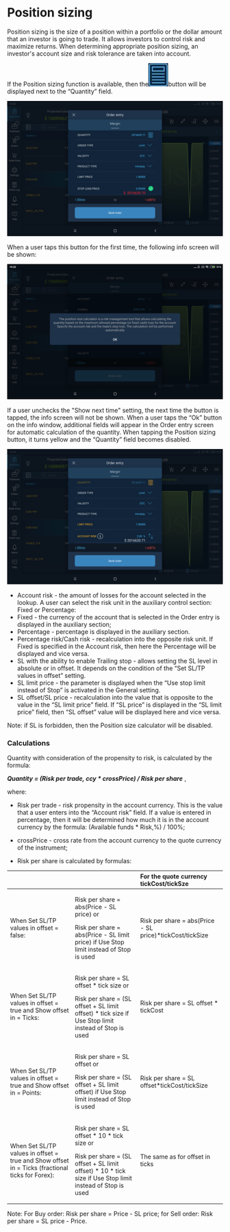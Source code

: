 # Position sizing

Position sizing is the size of a position within a portfolio or the dollar amount that an investor is going to trade. It allows investors to control risk and maximize returns. When determining appropriate position sizing, an investor's account size and risk tolerance are taken into account.

If the Position sizing function is available, then the![](../../../../.gitbook/assets/1-kopiya.jpeg)button will be displayed next to the “Quantity” field. 

![](../../../../.gitbook/assets/image1%20%283%29.png)

When a user taps this button for the first time, the following info screen will be shown:

![](../../../../.gitbook/assets/image%20%2871%29.png)

If a user unchecks the "Show next time" setting, the next time the button is tapped, the info screen will not be shown. When a user taps the “Ok” button on the info window, additional fields will appear in the Order entry screen for automatic calculation of the quantity. When tapping the Position sizing button, it turns yellow and the “Quantity” field becomes disabled.

![](../../../../.gitbook/assets/image2.png)

* Account risk - the amount of losses for the account selected in the lookup. A user can select the risk unit in the auxiliary control section: Fixed or Percentage:
* Fixed - the currency of the account that is selected in the Order entry is displayed in the auxiliary section;
* Percentage - percentage is displayed in the auxiliary section.
* Percentage risk/Cash risk - recalculation into the opposite risk unit. If Fixed is specified in the Account risk, then here the Percentage will be displayed and vice versa.
* SL with the ability to enable Trailing stop - allows setting the SL level in absolute or in offset. It depends on the condition of the “Set SL/TP values in offset” setting.
* SL limit price - the parameter is displayed when the “Use stop limit instead of Stop” is activated in the General setting.
* SL offset/SL price - recalculation into the value that is opposite to the value in the “SL limit price” field.  If “SL price” is displayed in the “SL limit price” field, then “SL offset” value will be displayed here and vice versa.

Note: if SL is forbidden, then the Position size calculator will be disabled.  


### Calculations

Quantity with consideration of the propensity to risk, is calculated by the formula:

_**Quantity = \(Risk per trade, ccy \* crossPrice\) / Risk per share**_ ,

where:

- Risk per trade - risk propensity in the account currency.  This is the value that a user enters into the “Account risk” field. If a value is entered in percentage, then it will be determined how much it is in the account currency by the formula: \(Available funds \* Risk,%\) / 100%;

- crossPrice - cross rate from the account currency to the quote currency of the instrument;

- Risk per share is calculated by formulas:

<table>
  <thead>
    <tr>
      <th style="text-align:left"></th>
      <th style="text-align:left"></th>
      <th style="text-align:left">For the quote currency tickCost/tickSze</th>
    </tr>
  </thead>
  <tbody>
    <tr>
      <td style="text-align:left">When Set SL/TP values in offset = false:</td>
      <td style="text-align:left">
        <p>Risk per share = abs(Price - SL price) or</p>
        <p>Risk per share = abs(Price - SL limit price) if Use Stop limit instead
          of Stop is used</p>
      </td>
      <td style="text-align:left">Risk per share = abs(Price - SL price)*tickCost/tickSize</td>
    </tr>
    <tr>
      <td style="text-align:left">When Set SL/TP values in offset = true and Show offset in = Ticks:</td>
      <td
      style="text-align:left">
        <p>Risk per share = SL offset * tick size or</p>
        <p>Risk per share = (SL offset + SL limit offset) * tick size if Use Stop
          limit instead of Stop is used</p>
        </td>
        <td style="text-align:left">Risk per share = SL offset * tickCost</td>
    </tr>
    <tr>
      <td style="text-align:left">When Set SL/TP values in offset = true and Show offset in = Points:</td>
      <td
      style="text-align:left">
        <p>Risk per share = SL offset or</p>
        <p>Risk per share = (SL offset + SL limit offset) if Use Stop limit instead
          of Stop is used</p>
        </td>
        <td style="text-align:left">Risk per share = SL offset*tickCost/tickSize</td>
    </tr>
    <tr>
      <td style="text-align:left">When Set SL/TP values in offset = true and Show offset in = Ticks (fractional
        ticks for Forex):</td>
      <td style="text-align:left">
        <p>Risk per share = SL offset * 10 * tick size or</p>
        <p>Risk per share = (SL offset + SL limit offset) * 10 * tick size if Use
          Stop limit instead of Stop is used</p>
      </td>
      <td style="text-align:left">The same as for offset in ticks</td>
    </tr>
  </tbody>
</table>

Note: For Buy order: Risk per share = Price - SL price; for Sell order: Risk per share = SL price - Price. 

